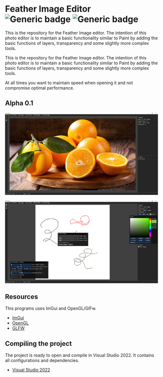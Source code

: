 # Feather Image Editor ![Generic badge](https://img.shields.io/badge/Version-0.1-brightgreen.svg) ![Generic badge](https://img.shields.io/github/last-commit/Electroner/Feather)

This is the repository for the Feather Image editor. The intention of this photo editor is to maintain a basic functionality similar to Paint by adding the basic functions of layers, transparency and some slightly more complex tools.

This is the repository for the Feather Image editor. The intention of this photo editor is to maintain a basic functionality similar to Paint by adding the basic functions of layers, transparency and some slightly more complex tools.

At all times you want to maintain speed when opening it and not compromise optimal performance.

## Alpha 0.1

![Imagen](https://github.com/Electroner/Feather/blob/master/Github_Images/Feather.png)

![Imagen](https://github.com/Electroner/Feather/blob/master/Github_Images/Feather2.png)

## Resources

This programs uses ImGui and OpenGL/GlFw.
-   [ImGui](https://github.com/ocornut/imgui)
-   [OpenGL](https://www.opengl.org/)
-   [GLFW](https://www.glfw.org/)

## Compiling the project

The project is ready to open and compile in Visual Studio 2022. It contains all configurations and dependencies.

-   [Visual Studio 2022](https://visualstudio.microsoft.com/es/vs/)
